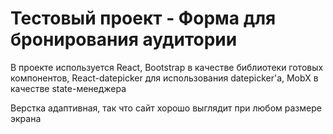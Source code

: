 # Тестовый проект - Форма для бронирования аудитории

В проекте используется React, Bootstrap в 
качестве библиотеки готовых компонентов,
React-datepicker для использования datepicker'а,
MobX в качестве state-менеджера

Верстка адаптивная, так что сайт хорошо выглядит при любом
размере экрана

